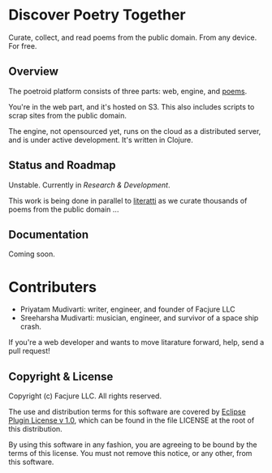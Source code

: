 # Discover Poetry Together

Curate, collect, and read poems from the public domain. From any device. For free.

## Overview

The poetroid platform consists of three parts: web, engine, and [poems](https://github.com/Facjure/poetroid-public-domain).

You're in the web part, and it's hosted on S3. This also includes scripts to scrap sites from the public domain.

The engine, not opensourced yet, runs on the cloud as a distributed server, and is under active development. It's written in Clojure.

## Status and Roadmap

Unstable. Currently in *Research & Development*.

This work is being done in parallel to [literatti](https://github.com/Facjure/literatte) as we curate thousands of poems from the public domain ...

## Documentation

Coming soon.

# Contributers

- Priyatam Mudivarti: writer, engineer, and founder of Facjure LLC
- Sreeharsha Mudivarti: musician, engineer, and survivor of a space ship crash.

If you're a web developer and wants to move litarature forward, help, send a pull request!

## Copyright & License

Copyright (c) Facjure LLC. All rights reserved.

The use and distribution terms for this software are covered by [Eclipse Plugin License v 1.0](http://opensource.org/licenses/eclipse-1.0.php), which can be found in the file LICENSE at the root of this distribution.

By using this software in any fashion, you are agreeing to be bound by the terms of this license. You must not remove this notice, or any other, from this software.
